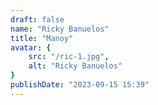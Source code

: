 ```yaml
---
draft: false
name: "Ricky Banuelos"
title: "Manoy"
avatar: {
    src: "/ric-1.jpg",
    alt: "Ricky Banuelos"
}
publishDate: "2023-09-15 15:39"
---
```

